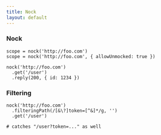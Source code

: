 ```yaml
---
title: Nock
layout: default
---
```


### Nock

    scope = nock('http://foo.com')
    scope = nock('http://foo.com', { allowUnmocked: true })

    nock('http://foo.com')
      .get('/user')
      .reply(200, { id: 1234 })


### Filtering

    nock('http://foo.com')
      .filteringPath(/[&\?]token=[^&]*/g, '')
      .get('/user')

    # catches "/user?token=..." as well
